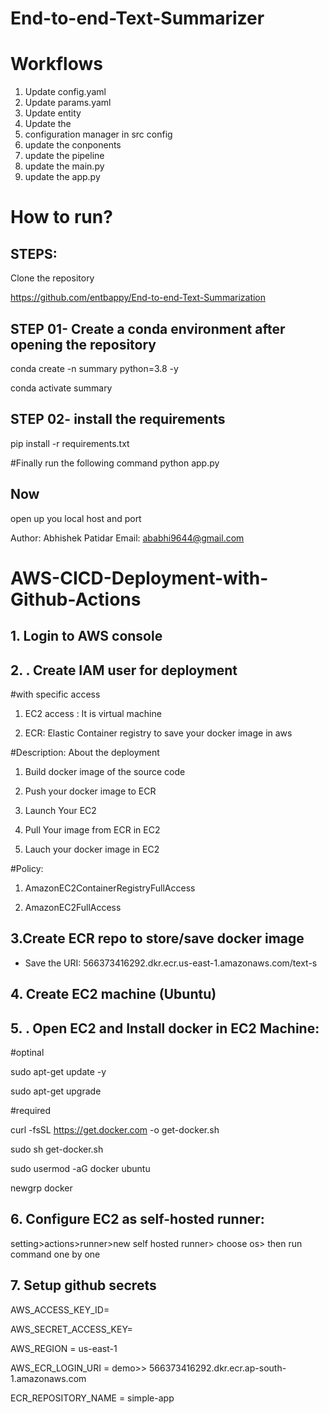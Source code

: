 # End-to-end-Text-Summarizer

# Workflows

1. Update config.yaml
2. Update params.yaml
3. Update entity
4. Update the 
5. configuration manager in src config
6. update the conponents
7. update the pipeline
8. update the main.py
9. update the app.py

# How to run?
## STEPS:

Clone the repository

https://github.com/entbappy/End-to-end-Text-Summarization

## STEP 01- Create a conda environment after opening the repository

conda create -n summary python=3.8 -y

conda activate summary

## STEP 02- install the requirements

pip install -r requirements.txt

#Finally run the following command
python app.py

## Now
open up you local host and port

Author: Abhishek Patidar
Email: ababhi9644@gmail.com

# AWS-CICD-Deployment-with-Github-Actions

## 1. Login to AWS console
## 2. . Create IAM user for deployment

#with specific access

1. EC2 access : It is virtual machine

2. ECR: Elastic Container registry to save your docker image in aws


#Description: About the deployment

1. Build docker image of the source code

2. Push your docker image to ECR

3. Launch Your EC2 

4. Pull Your image from ECR in EC2

5. Lauch your docker image in EC2

#Policy:

1. AmazonEC2ContainerRegistryFullAccess

2. AmazonEC2FullAccess

## 3.Create ECR repo to store/save docker image

- Save the URI: 566373416292.dkr.ecr.us-east-1.amazonaws.com/text-s

## 4.  Create EC2 machine (Ubuntu)

## 5. . Open EC2 and Install docker in EC2 Machine:

#optinal

sudo apt-get update -y

sudo apt-get upgrade

#required

curl -fsSL https://get.docker.com -o get-docker.sh

sudo sh get-docker.sh

sudo usermod -aG docker ubuntu

newgrp docker

## 6. Configure EC2 as self-hosted runner:

setting>actions>runner>new self hosted runner> choose os> then run command one by one

## 7. Setup github secrets

AWS_ACCESS_KEY_ID=

AWS_SECRET_ACCESS_KEY=

AWS_REGION = us-east-1

AWS_ECR_LOGIN_URI = demo>>  566373416292.dkr.ecr.ap-south-1.amazonaws.com

ECR_REPOSITORY_NAME = simple-app
